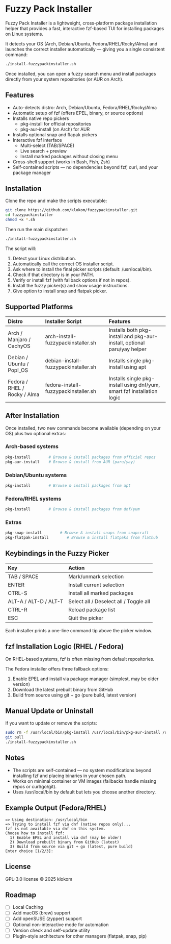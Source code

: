 # Fuzzy Pack Installer

Fuzzy Pack Installer is a lightweight, cross-platform package installation helper that provides a fast, interactive fzf-based TUI for installing packages on Linux systems.

It detects your OS (Arch, Debian/Ubuntu, Fedora/RHEL/Rocky/Alma) and launches the correct installer automatically — giving you a single consistent command:
```bash
./install-fuzzypackinstaller.sh
```

Once installed, you can open a fuzzy search menu and install packages directly from your system repositories (or AUR on Arch).

## Features

- Auto-detects distro: Arch, Debian/Ubuntu, Fedora/RHEL/Rocky/Alma
- Automatic setup of fzf (offers EPEL, binary, or source options)
- Installs native repo pickers
  - pkg-install for official repositories
  - pkg-aur-install (on Arch) for AUR
- Installs optional snap and flapak pickers
- Interactive fzf interface
  - Multi-select (TAB/SPACE)
  - Live search + preview
  - Install marked packages without closing menu
- Cross-shell support (works in Bash, Fish, Zsh)
- Self-contained scripts — no dependencies beyond fzf, curl, and your package manager

## Installation

Clone the repo and make the scripts executable:
```bash
git clone https://github.com/klokom/fuzzypackinstaller.git
cd fuzzypackinstaller
chmod +x *.sh
```

Then run the main dispatcher:
```bash
./install-fuzzypackinstaller.sh
```

The script will:
1. Detect your Linux distribution.
2. Automatically call the correct OS installer script.
3. Ask where to install the final picker scripts (default: /usr/local/bin).
4. Check if that directory is in your PATH.
5. Verify or install fzf (with fallback options if not in repos).
6. Install the fuzzy picker(s) and show usage instructions.
7. Give option to install snap and flatpak picker.

## Supported Platforms

| Distro | Installer Script | Features |
|:-------|:-----------------|:----------|
| Arch / Manjaro / CachyOS | arch-install-fuzzypackinstaller.sh | Installs both pkg-install and pkg-aur-install, optional paru/yay helper |
| Debian / Ubuntu / Pop!_OS | debian-install-fuzzypackinstaller.sh | Installs single pkg-install using apt |
| Fedora / RHEL / Rocky / Alma | fedora-install-fuzzypackinstaller.sh | Installs single pkg-install using dnf/yum, smart fzf installation logic |

## After Installation

Once installed, two new commands become available (depending on your OS) plus two optional extras:

### Arch-based systems
```bash
pkg-install        # Browse & install packages from official repos
pkg-aur-install    # Browse & install from AUR (paru/yay)
```

### Debian/Ubuntu systems
```bash
pkg-install        # Browse & install packages from apt
```

### Fedora/RHEL systems
```bash
pkg-install        # Browse & install packages from dnf/yum
```
### Extras
```bash
pkg-snap-install        # Browse & install snaps from snapcraft
pkg-flatpak-install        # Browse & install flatpaks from flathub
```


## Keybindings in the Fuzzy Picker

| Key | Action |
|:----|:--------|
| TAB / SPACE | Mark/unmark selection |
| ENTER | Install current selection |
| CTRL-S | Install all marked packages |
| ALT-A / ALT-D / ALT-T | Select all / Deselect all / Toggle all |
| CTRL-R | Reload package list |
| ESC | Quit the picker |

Each installer prints a one-line command tip above the picker window.

## fzf Installation Logic (RHEL / Fedora)

On RHEL-based systems, fzf is often missing from default repositories.

The Fedora installer offers three fallback options:
1. Enable EPEL and install via package manager (simplest, may be older version)
2. Download the latest prebuilt binary from GitHub
3. Build from source using git + go (pure build, latest version)

## Manual Update or Uninstall

If you want to update or remove the scripts:

```bash
sudo rm -f /usr/local/bin/pkg-install /usr/local/bin/pkg-aur-install /usr/local/bin/pkg-flatpak-install /usr/local/bin/pkg-snap-install
git pull
./install-fuzzypackinstaller.sh
```

## Notes

- The scripts are self-contained — no system modifications beyond installing fzf and placing binaries in your chosen path.
- Works on minimal container or VM images (fallbacks handle missing repos or curl/go/git).
- Uses /usr/local/bin by default but lets you choose another directory.

## Example Output (Fedora/RHEL)

```
=> Using destination: /usr/local/bin
=> Trying to install fzf via dnf (native repos only)...
fzf is not available via dnf on this system.
Choose how to install fzf:
  1) Enable EPEL and install via dnf (may be older)
  2) Download prebuilt binary from GitHub (latest)
  3) Build from source via git + go (latest, pure build)
Enter choice [1/2/3]:
```

## License

GPL-3.0 license © 2025 klokom

## Roadmap

- [ ] Local Caching
- [ ] Add macOS (brew) support  
- [ ] Add openSUSE (zypper) support  
- [ ] Optional non-interactive mode for automation  
- [ ] Version check and self-update utility  
- [ ] Plugin-style architecture for other managers (flatpak, snap, pip)
